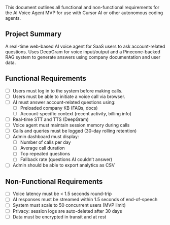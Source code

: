 This document outlines all functional and non-functional requirements for the AI Voice Agent MVP for use with Cursor AI or other autonomous coding agents.

## Project Summary

A real-time web-based AI voice agent for SaaS users to ask account-related questions. Uses DeepGram for voice input/output and a Pinecone-backed RAG system to generate answers using company documentation and user data.

## Functional Requirements

- [ ] Users must log in to the system before making calls.
- [ ] Users must be able to initiate a voice call via browser.
- [ ] AI must answer account-related questions using:
  - [ ] Preloaded company KB (FAQs, docs)
  - [ ] Account-specific context (recent activity, billing info)
- [ ] Real-time STT and TTS (DeepGram)
- [ ] Voice agent must maintain session memory during calls
- [ ] Calls and queries must be logged (30-day rolling retention)
- [ ] Admin dashboard must display:
  - [ ] Number of calls per day
  - [ ] Average call duration
  - [ ] Top repeated questions
  - [ ] Fallback rate (questions AI couldn’t answer)
- [ ] Admin should be able to export analytics as CSV

## Non-Functional Requirements

- [ ] Voice latency must be < 1.5 seconds round-trip
- [ ] AI responses must be streamed within 1.5 seconds of end-of-speech
- [ ] System must scale to 50 concurrent users (MVP limit)
- [ ] Privacy: session logs are auto-deleted after 30 days
- [ ] Data must be encrypted in transit and at rest
